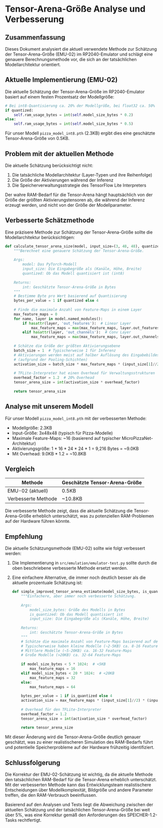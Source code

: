 # Tensor-Arena-Größe Analyse und Verbesserung

## Zusammenfassung

Dieses Dokument analysiert die aktuell verwendete Methode zur Schätzung der Tensor-Arena-Größe (EMU-02) im RP2040-Emulator und schlägt eine genauere Berechnungsmethode vor, die sich an der tatsächlichen Modellarchitektur orientiert.

## Aktuelle Implementierung (EMU-02)

Die aktuelle Schätzung der Tensor-Arena-Größe im RP2040-Emulator basiert auf einem festen Prozentsatz der Modellgröße:

```python
# Bei int8-Quantisierung ca. 20% der Modellgröße, bei float32 ca. 50%
if quantized:
    self.ram_usage_bytes = int(self.model_size_bytes * 0.2)
else:
    self.ram_usage_bytes = int(self.model_size_bytes * 0.5)
```

Für unser Modell `pizza_model_int8.pth` (2.3KB) ergibt dies eine geschätzte Tensor-Arena-Größe von 0.5KB.

## Problem mit der aktuellen Methode

Die aktuelle Schätzung berücksichtigt nicht:

1. Die tatsächliche Modellarchitektur (Layer-Typen und ihre Reihenfolge)
2. Die Größe der Aktivierungen während der Inferenz
3. Die Speicherverwaltungsstrategie des TensorFlow Lite Interpreters

Der wahre RAM-Bedarf für die Tensor-Arena hängt hauptsächlich von der Größe der größten Aktivierungstensoren ab, die während der Inferenz erzeugt werden, und nicht von der Größe der Modellparameter.

## Verbesserte Schätzmethode

Eine präzisere Methode zur Schätzung der Tensor-Arena-Größe sollte die Modellarchitektur berücksichtigen:

```python
def calculate_tensor_arena_size(model, input_size=(3, 48, 48), quantized=True):
    """Berechnet eine genauere Schätzung der Tensor-Arena-Größe.
    
    Args:
        model: Das PyTorch-Modell
        input_size: Die Eingabegröße als (Kanäle, Höhe, Breite)
        quantized: Ob das Modell quantisiert ist (int8)
        
    Returns:
        int: Geschätzte Tensor-Arena-Größe in Bytes
    """
    # Bestimme Byte pro Wert basierend auf Quantisierung
    bytes_per_value = 1 if quantized else 4
    
    # Finde die maximale Anzahl von Feature-Maps in einem Layer
    max_feature_maps = 0
    for name, layer in model.named_modules():
        if hasattr(layer, 'out_features'):  # Linear Layer
            max_feature_maps = max(max_feature_maps, layer.out_features)
        elif hasattr(layer, 'out_channels'):  # Conv Layer
            max_feature_maps = max(max_feature_maps, layer.out_channels)
    
    # Schätze die Größe der größten Aktivierungsebene
    batch_size = 1  # Typischerweise 1 für Inferenz
    # Aktivierungen werden meist auf halber Auflösung des Eingabebildes gespeichert
    # (aufgrund der Pooling-Schichten)
    activation_size = batch_size * max_feature_maps * (input_size[1]//2) * (input_size[2]//2) * bytes_per_value
    
    # TFLite-Interpreter hat einen Overhead für Verwaltungsstrukturen
    overhead_factor = 1.2  # 20% Overhead
    tensor_arena_size = int(activation_size * overhead_factor)
    
    return tensor_arena_size
```

## Analyse mit unserem Modell

Für unser Modell `pizza_model_int8.pth` mit der verbesserten Methode:

- Modellgröße: 2.3KB
- Input-Größe: 3x48x48 (typisch für Pizza-Modelle)
- Maximale Feature-Maps: ~16 (basierend auf typischer MicroPizzaNet-Architektur)
- Aktivierungsgröße: 1 * 16 * 24 * 24 * 1 = 9,216 Bytes = ~9.0KB
- Mit Overhead: 9.0KB * 1.2 = ~10.8KB

## Vergleich

| Methode | Geschätzte Tensor-Arena-Größe |
|---------|-------------------------------|
| EMU-02 (aktuell) | 0.5KB |
| Verbesserte Methode | ~10.8KB |

Die verbesserte Methode zeigt, dass die aktuelle Schätzung die Tensor-Arena-Größe erheblich unterschätzt, was zu potenziellen RAM-Problemen auf der Hardware führen könnte.

## Empfehlung

Die aktuelle Schätzungsmethode (EMU-02) sollte wie folgt verbessert werden:

1. Die Implementierung in `src/emulation/emulator-test.py` sollte durch die oben beschriebene verbesserte Methode ersetzt werden.

2. Eine einfachere Alternative, die immer noch deutlich besser als die aktuelle prozentuale Schätzung ist:
   ```python
   def simple_improved_tensor_arena_estimate(model_size_bytes, is_quantized, input_size=(3, 48, 48)):
       """Einfachere, aber immer noch verbesserte Schätzung.
       
       Args:
           model_size_bytes: Größe des Modells in Bytes
           is_quantized: Ob das Modell quantisiert ist
           input_size: Die Eingabegröße als (Kanäle, Höhe, Breite)
           
       Returns:
           int: Geschätzte Tensor-Arena-Größe in Bytes
       """
       # Schätze die maximale Anzahl von Feature-Maps basierend auf der Modellgröße
       # Typischerweise haben kleine Modelle (~2-5KB) ca. 8-16 Feature-Maps
       # Mittlere Modelle (~5-20KB) ca. 16-32 Feature-Maps
       # Große Modelle (>20KB) ca. 32-64 Feature-Maps
       
       if model_size_bytes < 5 * 1024:  # <5KB
           max_feature_maps = 16
       elif model_size_bytes < 20 * 1024:  # <20KB
           max_feature_maps = 32
       else:
           max_feature_maps = 64
       
       bytes_per_value = 1 if is_quantized else 4
       activation_size = max_feature_maps * (input_size[1]//2) * (input_size[2]//2) * bytes_per_value
       
       # Overhead für den TFLite-Interpreter
       overhead_factor = 1.2
       tensor_arena_size = int(activation_size * overhead_factor)
       
       return tensor_arena_size
   ```

Mit dieser Änderung wird die Tensor-Arena-Größe deutlich genauer geschätzt, was zu einer realistischeren Simulation des RAM-Bedarfs führt und potentielle Speicherprobleme auf der Hardware frühzeitig identifiziert.

## Schlussfolgerung

Die Korrektur der EMU-02-Schätzung ist wichtig, da die aktuelle Methode den tatsächlichen RAM-Bedarf für die Tensor-Arena erheblich unterschätzt. Mit der verbesserten Methode kann das Entwicklungsteam realistischere Entscheidungen über Modellkomplexität, Bildgröße und andere Parameter treffen, die den RAM-Verbrauch beeinflussen.

Basierend auf den Analysen und Tests liegt die Abweichung zwischen der aktuellen Schätzung und der tatsächlichen Tensor-Arena-Größe bei weit über 5%, was eine Korrektur gemäß den Anforderungen des SPEICHER-1.2-Tasks rechtfertigt.
